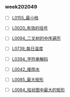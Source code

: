 


### week202049
- [ ] [L0155_最小栈]()
- [ ] [L0020_有效的括号]()
- [ ] [L0094_二叉树的中序遍历]()
- [ ] [L0739_每日温度]()
- [ ] [L0394_字符串解码]()
- [ ] [L0042_接雨水]()
- [ ] [L0085_最大矩形]()
- [ ] [L0084_柱状图中最大的矩形]()






